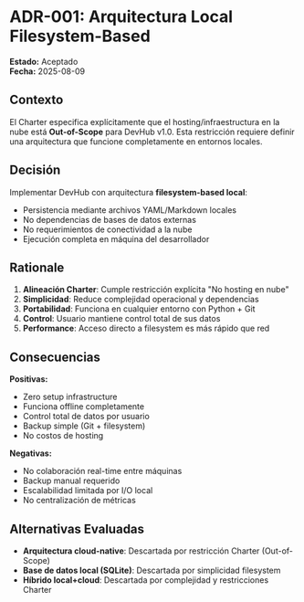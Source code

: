 # ADR-001: Arquitectura Local Filesystem-Based

**Estado:** Aceptado  
**Fecha:** 2025-08-09

## Contexto
El Charter especifica explícitamente que el hosting/infraestructura en la nube está **Out-of-Scope** para DevHub v1.0. Esta restricción requiere definir una arquitectura que funcione completamente en entornos locales.

## Decisión
Implementar DevHub con arquitectura **filesystem-based local**:
- Persistencia mediante archivos YAML/Markdown locales
- No dependencias de bases de datos externas
- No requerimientos de conectividad a la nube
- Ejecución completa en máquina del desarrollador

## Rationale
1. **Alineación Charter**: Cumple restricción explícita "No hosting en nube"
2. **Simplicidad**: Reduce complejidad operacional y dependencias
3. **Portabilidad**: Funciona en cualquier entorno con Python + Git
4. **Control**: Usuario mantiene control total de sus datos
5. **Performance**: Acceso directo a filesystem es más rápido que red

## Consecuencias

**Positivas:**
+ Zero setup infrastructure
+ Funciona offline completamente
+ Control total de datos por usuario
+ Backup simple (Git + filesystem)
+ No costos de hosting

**Negativas:**
- No colaboración real-time entre máquinas
- Backup manual requerido
- Escalabilidad limitada por I/O local
- No centralización de métricas

## Alternativas Evaluadas
- **Arquitectura cloud-native**: Descartada por restricción Charter (Out-of-Scope)
- **Base de datos local (SQLite)**: Descartada por simplicidad filesystem
- **Híbrido local+cloud**: Descartada por complejidad y restricciones Charter
